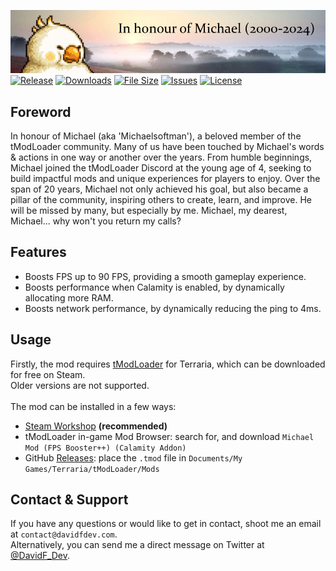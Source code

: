 [![Title](.github/banner.png)](https://steamcommunity.com/sharedfiles/filedetails/?id=3378163270)<br>
[![Release](https://img.shields.io/github/v/release/DavidF-Dev/Terraria-Michael-Mod?style=flat-square)](https://github.com/DavidF-Dev/Terraria-Michael-Mod/releases/latest)
[![Downloads](https://img.shields.io/steam/downloads/3378163270?style=flat-square)](https://steamcommunity.com/sharedfiles/filedetails/?id=3378163270)
[![File Size](https://img.shields.io/steam/size/3378163270?style=flat-square)](https://steamcommunity.com/sharedfiles/filedetails/?id=3378163270)
[![Issues](https://img.shields.io/github/issues/DavidF-Dev/Terraria-Michael-Mod?style=flat-square)](https://github.com/DavidF-Dev/Terraria-Michael-Mod/issues)
[![License](https://img.shields.io/github/license/DavidF-Dev/Terraria-Michael-Mod?style=flat-square)](https://github.com/DavidF-Dev/Terraria-Michael-Mod/blob/master/LICENSE.md)

## Foreword
In honour of Michael (aka 'Michaelsoftman'), a beloved member of the tModLoader community.
Many of us have been touched by Michael's words & actions in one way or another over the years.
From humble beginnings, Michael joined the tModLoader Discord at the young age of 4, seeking to build impactful mods and unique experiences for players to enjoy. 
Over the span of 20 years, Michael not only achieved his goal, but also became a pillar of the community, inspiring others to create, learn, and improve.
He will be missed by many, but especially by me. Michael, my dearest, Michael... why won't you return my calls?

## Features
- Boosts FPS up to 90 FPS, providing a smooth gameplay experience.
- Boosts performance when Calamity is enabled, by dynamically allocating more RAM.
- Boosts network performance, by dynamically reducing the ping to 4ms.

## Usage

Firstly, the mod requires [tModLoader](https://tmodloader.net/) for Terraria, which can be downloaded for free on Steam.<br>
Older versions are not supported.<br><br>
The mod can be installed in a few ways:
- [Steam Workshop](https://steamcommunity.com/sharedfiles/filedetails/?id=3378163270) **(recommended)**
- tModLoader in-game Mod Browser: search for, and download `Michael Mod (FPS Booster++) (Calamity Addon)`
- GitHub [Releases](https://github.com/DavidF-Dev/Terraria-Michael-Mod/releases): place the `.tmod` file in `Documents/My Games/Terraria/tModLoader/Mods`

## Contact & Support

If you have any questions or would like to get in contact, shoot me an email at `contact@davidfdev.com`.<br>
Alternatively, you can send me a direct message on Twitter at [@DavidF_Dev](https://twitter.com/DavidF_Dev).<br><br>